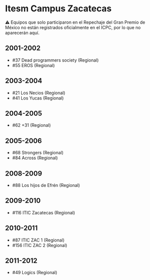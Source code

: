 # Itesm Campus Zacatecas

:warning: Equipos que solo participaron en el Repechaje del Gran Premio de México no están registrados oficialmente en el ICPC, por lo que no aparecerán aquí.

## 2001-2002

- #37 Dead programmers society (Regional)
- #55 EROS (Regional)

## 2003-2004

- #21 Los Necios (Regional)
- #41 Los Yucas (Regional)

## 2004-2005

- #62 +31 (Regional)

## 2005-2006

- #68 Strongers (Regional)
- #84 Across (Regional)

## 2008-2009

- #88 Los hijos de Efrén (Regional)

## 2009-2010

- #116 ITIC Zacatecas (Regional)

## 2010-2011

- #87 ITIC ZAC 1 (Regional)
- #156 ITIC ZAC 2 (Regional)

## 2011-2012

- #49 Logics (Regional)


